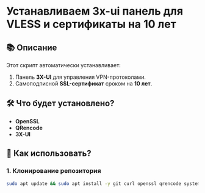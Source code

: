 # Устанавливаем 3x-ui панель для VLESS и сертификаты на 10 лет

## 📚 Описание

Этот скрипт автоматически устанавливает:
1. Панель **3X-UI** для управления VPN-протоколами.
2. Самоподписной **SSL-сертификат** сроком на **10 лет**.

## 🛠️ Что будет установлено?
- **OpenSSL**
- **QRencode**
- **3X-UI**

## 🚀 Как использовать?

### 1. Клонирование репозитория
```bash
sudo apt update && sudo apt install -y git curl openssl qrencode systemd && rm -rf ~/self-signed-cert-script-by-antenka && git clone https://github.com/anten-ka/self-signed-cert-script-by-antenka.git && cd self-signed-cert-script-by-antenka && chmod +x self_signed_cert.sh && sudo ./self_signed_cert.sh
